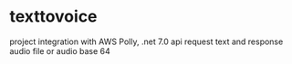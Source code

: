 # texttovoice
project integration with AWS Polly, .net 7.0  api request text and response audio file or audio base 64
